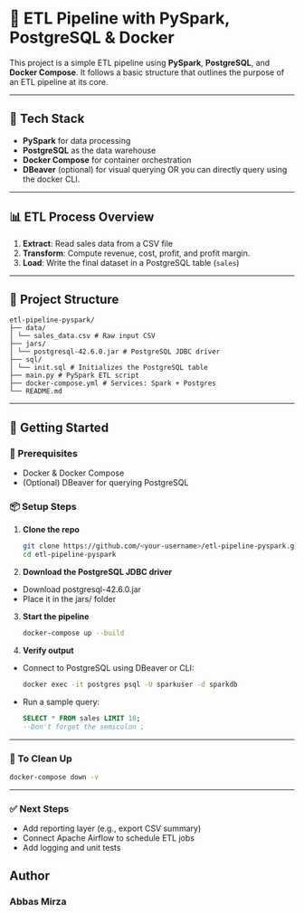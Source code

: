 # 🚀 ETL Pipeline with PySpark, PostgreSQL & Docker

This project is a simple ETL pipeline using **PySpark**, **PostgreSQL**, and **Docker Compose**. It follows a basic structure that outlines the purpose of an ETL pipeline at its core.

---

## 🧱 Tech Stack

- **PySpark** for data processing
- **PostgreSQL** as the data warehouse
- **Docker Compose** for container orchestration
- **DBeaver** (optional) for visual querying OR you can directly query using the docker CLI.

---

## 📊 ETL Process Overview

1. **Extract**: Read sales data from a CSV file
2. **Transform**: Compute revenue, cost, profit, and profit margin.
3. **Load**: Write the final dataset in a PostgreSQL table (`sales`)

---

## 📁 Project Structure
```
etl-pipeline-pyspark/
├── data/
│ └── sales_data.csv # Raw input CSV
├── jars/
│ └── postgresql-42.6.0.jar # PostgreSQL JDBC driver
├── sql/
│ └── init.sql # Initializes the PostgreSQL table
├── main.py # PySpark ETL script
├── docker-compose.yml # Services: Spark + Postgres
└── README.md
```

---

## 🚀 Getting Started

### 🔧 Prerequisites

- Docker & Docker Compose
- (Optional) DBeaver for querying PostgreSQL

### 📦 Setup Steps

1. **Clone the repo**
   ```bash
   git clone https://github.com/<your-username>/etl-pipeline-pyspark.git
   cd etl-pipeline-pyspark
   ```

2. **Download the PostgreSQL JDBC driver**
- Download postgresql-42.6.0.jar
- Place it in the jars/ folder

3. **Start the pipeline**
    ```bash
    docker-compose up --build
    ```

4. **Verify output**
- Connect to PostgreSQL using DBeaver or CLI:
    ```bash
    docker exec -it postgres psql -U sparkuser -d sparkdb
    ```
- Run a sample query:
    ```sql
    SELECT * FROM sales LIMIT 10;
    --Don't forget the semicolon ;
    ```
---

### 🧼 To Clean Up
```bash
docker-compose down -v
```

---

### ✅ Next Steps
- Add reporting layer (e.g., export CSV summary)
- Connect Apache Airflow to schedule ETL jobs
- Add logging and unit tests

## Author
### Abbas Mirza
